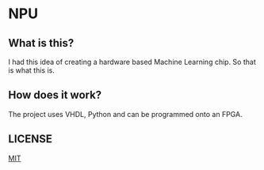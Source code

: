 # NPU

## What is this?

I had this idea of creating a hardware based Machine Learning chip. So that is what this is.

## How does it work?

The project uses VHDL, Python and can be programmed onto an FPGA.

## LICENSE

[MIT](./LICENSE)
